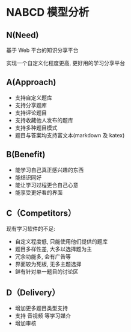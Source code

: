# **NABCD 模型分析**

## N(Need)

基于 Web 平台的知识分享平台

实现一个自定义化程度更高, 更好用的学习分享平台

## A(Approach)

- 支持自定义题库
- 支持分享题库
- 支持评论题目
- 支持收藏他人发布的题库
- 支持多种题目模式
- 题目与答案均支持富文本(markdown 及 katex)

## B(Benefit)

- 能学习自己真正感兴趣的东西
- 能结识同好
- 能让学习过程更合自己心意
- 能享受更好看的界面

## C（Competitors）

现有学习软件的不足:

- 自定义程度低, 只能使用他们提供的题库
- 题目多样性差, 大多以选择题为主
- 冗余功能多, 会有广告等
- 界面较为死板, 无多主题选择
- 鲜有针对单一题目的讨论区

## D（Delivery）

- 增加更多题目类型支持
- 支持 音视频 等学习媒介
- 增加审核
